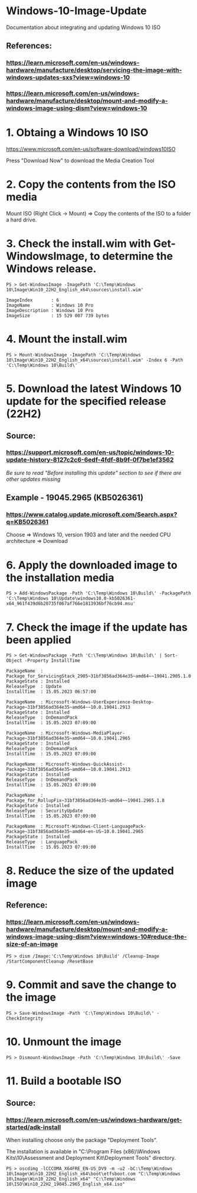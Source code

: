 # Windows-10-Image-Update
Documentation about integrating and updating Windows 10 ISO

## References:
### https://learn.microsoft.com/en-us/windows-hardware/manufacture/desktop/servicing-the-image-with-windows-updates-sxs?view=windows-10
### https://learn.microsoft.com/en-us/windows-hardware/manufacture/desktop/mount-and-modify-a-windows-image-using-dism?view=windows-10

# 1. Obtaing a Windows 10 ISO

https://www.microsoft.com/en-us/software-download/windows10ISO

Press "Download Now" to download the Media Creation Tool

# 2. Copy the contents from the ISO media

Mount ISO (Right Click -> Mount) => Copy the contents of the ISO to a folder a hard drive.

# 3. Check the install.wim with Get-WindowsImage, to determine the Windows release.

```PS > Get-WindowsImage -ImagePath 'C:\Temp\Windows 10\Image\Win10_22H2_English_x64\sources\install.wim'```

```
ImageIndex       : 6
ImageName        : Windows 10 Pro
ImageDescription : Windows 10 Pro
ImageSize        : 15 529 007 739 bytes
```

# 4. Mount the install.wim

```PS > Mount-WindowsImage -ImagePath 'C:\Temp\Windows 10\Image\Win10_22H2_English_x64\sources\install.wim' -Index 6 -Path 'C:\Temp\Windows 10\Build\'```

# 5. Download the latest Windows 10 update for the specified release (22H2)

## Source:
### https://support.microsoft.com/en-us/topic/windows-10-update-history-8127c2c6-6edf-4fdf-8b9f-0f7be1ef3562

_Be sure to read "Before installing this update" section to see if there are other updates missing_

## Example - 19045.2965 (KB5026361)
### https://www.catalog.update.microsoft.com/Search.aspx?q=KB5026361
Choose => Windows 10, version 1903 and later and the needed CPU architecture => Download

# 6. Apply the downloaded image to the installation media

```PS > Add-WindowsPackage -Path 'C:\Temp\Windows 10\Build\' -PackagePath 'C:\Temp\Windows 10\Update\windows10.0-kb5026361-x64_961f439d6b20735f067af766e1813936bf76cb94.msu'```

# 7. Check the image if the update has been applied

```PS > Get-WindowsPackage -Path 'C:\Temp\Windows 10\Build\' | Sort-Object -Property InstallTime```

```
PackageName  : Package_for_ServicingStack_2905~31bf3856ad364e35~amd64~~19041.2905.1.0
PackageState : Installed
ReleaseType  : Update
InstallTime  : 15.05.2023 06:57:00

PackageName  : Microsoft-Windows-UserExperience-Desktop-Package~31bf3856ad364e35~amd64~~10.0.19041.2913
PackageState : Installed
ReleaseType  : OnDemandPack
InstallTime  : 15.05.2023 07:09:00

PackageName  : Microsoft-Windows-MediaPlayer-Package~31bf3856ad364e35~amd64~~10.0.19041.2965
PackageState : Installed
ReleaseType  : OnDemandPack
InstallTime  : 15.05.2023 07:09:00

PackageName  : Microsoft-Windows-QuickAssist-Package~31bf3856ad364e35~amd64~~10.0.19041.2913
PackageState : Installed
ReleaseType  : OnDemandPack
InstallTime  : 15.05.2023 07:09:00

PackageName  : Package_for_RollupFix~31bf3856ad364e35~amd64~~19041.2965.1.8
PackageState : Installed
ReleaseType  : SecurityUpdate
InstallTime  : 15.05.2023 07:09:00

PackageName  : Microsoft-Windows-Client-LanguagePack-Package~31bf3856ad364e35~amd64~en-US~10.0.19041.2965
PackageState : Installed
ReleaseType  : LanguagePack
InstallTime  : 15.05.2023 07:09:00
```

# 8. Reduce the size of the updated image

## Reference:
### https://learn.microsoft.com/en-us/windows-hardware/manufacture/desktop/mount-and-modify-a-windows-image-using-dism?view=windows-10#reduce-the-size-of-an-image

```PS > dism /Image:'C:\Temp\Windows 10\Build' /Cleanup-Image /StartComponentCleanup /ResetBase```

# 9. Commit and save the change to the image

```PS > Save-WindowsImage -Path 'C:\Temp\Windows 10\Build\' -CheckIntegrity```

# 10. Unmount the image

```PS > Dismount-WindowsImage -Path 'C:\Temp\Windows 10\Build\' -Save```

# 11. Build a bootable ISO

## Source:
### https://learn.microsoft.com/en-us/windows-hardware/get-started/adk-install

When installing choose only the package "Deployment Tools".

The installation is available in "C:\Program Files (x86)\Windows Kits\10\Assessment and Deployment Kit\Deployment Tools" directory.

```
PS > oscdimg -lCCCOMA_X64FRE_EN-US_DV9 -m -u2 -bC:\Temp\Windows 10\Image\Win10_22H2_English_x64\boot\etfsboot.com "C:\Temp\Windows 10\Image\Win10_22H2_English_x64" "C:\Temp\Windows 10\ISO\Win10_22H2_19045.2965_English_x64.iso"
```
